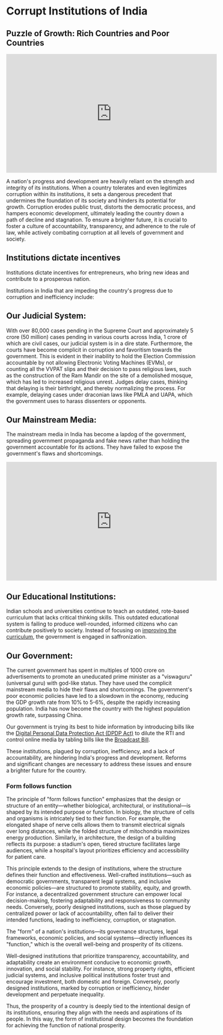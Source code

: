 # Corrupt Institutions of India

## Puzzle of Growth: Rich Countries and Poor Countries

<iframe width="560" height="315" src="https://www.youtube.com/embed/u5P8AZRBLac?si=PKcyd36VPOEHTApK" title="YouTube video player" frameborder="0" allow="accelerometer; autoplay; clipboard-write; encrypted-media; gyroscope; picture-in-picture; web-share" referrerpolicy="strict-origin-when-cross-origin" allowfullscreen></iframe>

A nation's progress and development are heavily reliant on the strength and integrity of its institutions. When a country tolerates and even legitimizes corruption within its institutions, it sets a dangerous precedent that undermines the foundation of its society and hinders its potential for growth. Corruption erodes public trust, distorts the democratic process, and hampers economic development, ultimately leading the country down a path of decline and stagnation. To ensure a brighter future, it is crucial to foster a culture of accountability, transparency, and adherence to the rule of law, while actively combating corruption at all levels of government and society.


## Institutions dictate incentives

Institutions dictate incentives for entrepreneurs, who bring new ideas and contribute to a prosperous nation.

Institutions in India that are impeding the country's progress due to corruption and inefficiency include:

## Our Judicial System:

With over 80,000 cases pending in the Supreme Court and approximately 5 crore (50 million) cases pending in various courts across India, 1 crore of which are civil cases, our judicial system is in a dire state. Furthermore, the courts have become complicit in corruption and favoritism towards the government. This is evident in their inability to hold the Election Commission accountable by not allowing Electronic Voting Machines (EVMs), or counting all the VVPAT slips and their decision to pass religious laws, such as the construction of the Ram Mandir on the site of a demolished mosque, which has led to increased religious unrest. Judges delay cases, thinking that delaying is their birthright, and thereby normalizing the process. For example, delaying cases under draconian laws like PMLA and UAPA, which the government uses to harass dissenters or opponents.

## Our Mainstream Media:

The mainstream media in India has become a lapdog of the government, spreading government propaganda and fake news rather than holding the government accountable for its actions. They have failed to expose the government's flaws and shortcomings.

<iframe width="560" height="315" src="https://www.youtube.com/embed/Kfs6-a42tTU?si=ez7-sdtUoWAD1gGC" title="YouTube video player" frameborder="0" allow="accelerometer; autoplay; clipboard-write; encrypted-media; gyroscope; picture-in-picture; web-share" referrerpolicy="strict-origin-when-cross-origin" allowfullscreen></iframe>

## Our Educational Institutions:

Indian schools and universities continue to teach an outdated, rote-based curriculum that lacks critical thinking skills. This outdated educational system is failing to produce well-rounded, informed citizens who can contribute positively to society. Instead of focusing on [improving the curriculum](https://www.scientificamerican.com/article/india-cuts-periodic-table-and-evolution-from-school-textbooks/), the government is engaged in saffronization.

## Our Government:

The current government has spent in multiples of 1000 crore on advertisements to promote an uneducated prime minister as a "viswaguru" (universal guru) with god-like status. They have used the complicit mainstream media to hide their flaws and shortcomings. The government's poor economic policies have led to a slowdown in the economy, reducing the GDP growth rate from 10% to 5-6%, despite the rapidly increasing population. India has now become the country with the highest population growth rate, surpassing China.

Our government is trying its best to hide information by introducing bills like the [Digital Personal Data Protection Act (DPDP Act)](https://filestorage.4everland.store/RTI-DPDP.mp4) to dilute the RTI and control online media by tabling bills like the [Broadcast Bill](../../information/broadcast_bill.md).

These institutions, plagued by corruption, inefficiency, and a lack of accountability, are hindering India's progress and development. Reforms and significant changes are necessary to address these issues and ensure a brighter future for the country.

### Form follows function

The principle of "form follows function" emphasizes that the design or structure of an entity—whether biological, architectural, or institutional—is shaped by its intended purpose or function. In biology, the structure of cells and organisms is intricately tied to their function. For example, the elongated shape of nerve cells allows them to transmit electrical signals over long distances, while the folded structure of mitochondria maximizes energy production. Similarly, in architecture, the design of a building reflects its purpose: a stadium's open, tiered structure facilitates large audiences, while a hospital's layout prioritizes efficiency and accessibility for patient care.

This principle extends to the design of institutions, where the structure defines their function and effectiveness. Well-crafted institutions—such as democratic governments, transparent legal systems, and inclusive economic policies—are structured to promote stability, equity, and growth. For instance, a decentralized government structure can empower local decision-making, fostering adaptability and responsiveness to community needs. Conversely, poorly designed institutions, such as those plagued by centralized power or lack of accountability, often fail to deliver their intended functions, leading to inefficiency, corruption, or stagnation.

The "form" of a nation's institutions—its governance structures, legal frameworks, economic policies, and social systems—directly influences its "function," which is the overall well-being and prosperity of its citizens.

Well-designed institutions that prioritize transparency, accountability, and adaptability create an environment conducive to economic growth, innovation, and social stability. For instance, strong property rights, efficient judicial systems, and inclusive political institutions foster trust and encourage investment, both domestic and foreign. Conversely, poorly designed institutions, marked by corruption or inefficiency, hinder development and perpetuate inequality. 

Thus, the prosperity of a country is deeply tied to the intentional design of its institutions, ensuring they align with the needs and aspirations of its people. In this way, the form of institutional design becomes the foundation for achieving the function of national prosperity.

